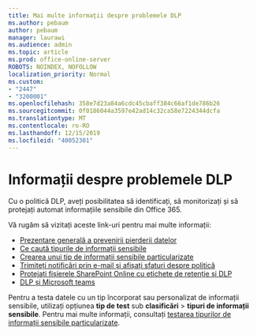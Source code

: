 ```yaml
---
title: Mai multe informații despre problemele DLP
ms.author: pebaum
author: pebaum
manager: laurawi
ms.audience: admin
ms.topic: article
ms.prod: office-online-server
ROBOTS: NOINDEX, NOFOLLOW
localization_priority: Normal
ms.custom:
- "2447"
- "3200001"
ms.openlocfilehash: 358e7d23a84a6cdc45cbaff384c66af1de786b26
ms.sourcegitcommit: 0f0186044a3597e42ad14c32ca58e7224344dcfa
ms.translationtype: MT
ms.contentlocale: ro-RO
ms.lasthandoff: 12/15/2019
ms.locfileid: "40052301"
---
```

# <a name="information-about-dlp-issues"></a>Informații despre problemele DLP

Cu o politică DLP, aveți posibilitatea să identificați, să monitorizați și să protejați automat informațiile sensibile din Office 365.

Vă rugăm să vizitați aceste link-uri pentru mai multe informații:

- [Prezentare generală a prevenirii pierderii datelor](https://docs.microsoft.com/office365/securitycompliance/data-loss-prevention-policies)
- [Ce caută tipurile de informații sensibile](https://docs.microsoft.com/office365/securitycompliance/what-the-sensitive-information-types-look-for)
- [Crearea unui tip de informații sensibile particularizate](https://docs.microsoft.com/office365/securitycompliance/create-a-custom-sensitive-information-type)
- [Trimiteți notificări prin e-mail și afișați sfaturi despre politică](https://docs.microsoft.com/office365/securitycompliance/use-notifications-and-policy-tips)
- [Protejați fișierele SharePoint Online cu etichete de retenție și DLP](https://docs.microsoft.com/office365/securitycompliance/protect-sharepoint-online-files-with-office-365-labels-and-dlp)
- [DLP și Microsoft teams](https://docs.microsoft.com/office365/securitycompliance/dlp-microsoft-teams)

Pentru a testa datele cu un tip încorporat sau personalizat de informații sensibile, utilizați opțiunea **tip de test** sub **clasificări** > **tipuri de informații sensibile**. Pentru mai multe informații, consultați [testarea tipurilor de informații sensibile particularizate](https://docs.microsoft.com/office365/securitycompliance/create-a-custom-sensitive-information-type#test-custom-sensitive-information-types-in-the-security--compliance-center).